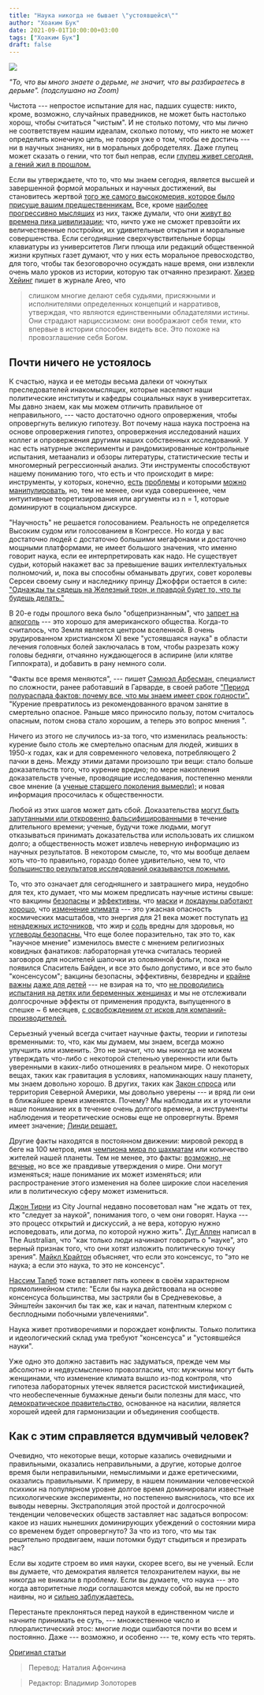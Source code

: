```yaml
---
title: "Наука никогда не бывает \"устоявшейся\""
author: "Хоаким Бук"
date: 2021-09-01T10:00:00+03:00
tags: ["Хоаким Бук"]
draft: false
---
```

![](https://www.aier.org/wp-content/uploads/2021/07/shiftingsands-800x508.jpg)

*"То, что вы много знаете о дерьме, не значит, что вы разбираетесь в дерьме".
(подслушано на Zoom)*

Чистота --- непростое испытание для нас, падших существ: никто, кроме, возможно, случайных праведников, не может быть настолько хорош, чтобы считаться "чистым". И не столько потому, что мы лично не соответствуем нашим идеалам, сколько потому, что никто не может  определить конечную цель, не говоря уже о том, чтобы ее достичь --- ни в научных знаниях, ни в моральных добродетелях. Даже глупец может сказать о гении, что тот был неправ, если [глупец живет сегодня, а гений жил в прошлом.](https://www.aier.org/article/the-backward-looking-storyteller/)

Если вы утверждаете, что то, что мы знаем сегодня, является высшей и завершенной формой моральных и научных достижений, вы становитесь жертвой [того же самого высокомерия, которое было присуще вашим предшественникам.](https://www.aier.org/article/the-will-to-power-and-the-specter-of-hubris/) Все, кроме [наиболее прогрессивно мыслящих](https://capx.co/amid-covid-clampdowns-the-case-for-open-societies-has-never-been-more-urgent/) из них, также думали, что они [живут во времена пика цивилизации;](https://www.aier.org/article/to-decline-or-not-decline-western-civilizations-endless-nemesis/) что, ничто уже не сможет превзойти их величественные постройки, их удивительные открытия и моральные совершенства. Если сегодняшние сверхчувствительные борцы клавиатуры из университетов Лиги плюща или редакций общественной жизни крупных газет думают, что у них есть моральное превосходство, для того, чтобы так безоговорочно осуждать наше время, они извлекли очень мало уроков из истории, которую так отчаянно презирают. [Хизер Хейинг](https://areomagazine.com/2021/05/19/what-if-were-wrong/) пишет в журнале Areo, что

> слишком многие делают себя судьями, присяжными и исполнителями определенных концепций и нарративов, утверждая, что являются единственными обладателями истины. Они страдают нарциссизмом: они воображают себя теми, кто впервые в истории способен видеть все. Это похоже на провозглашение себя Богом.

## Почти ничего не устоялось

К счастью, наука и ее методы весьма далеки от чокнутых преследователей инакомыслящих, которые населяют наши политические институты и кафедры социальных наук в университетах. Мы давно знаем, как мы можем отличить правильное от неправильного,  --- часто достаточно одного опровержения, чтобы опровергнуть великую гипотезу. Вот почему наша наука построена на основе опровержения гипотез, опровержения исследований наших коллег и опровержения другими наших собственных исследований. У нас есть натурные эксперименты и рандомизированные контрольные испытания, метаанализ и обзоры литературы, статистические тесты и многомерный регрессионный анализ. Эти инструменты способствуют нашему пониманию того, что есть и что происходит в мире: инструменты, у которых, конечно, [есть](https://www.deirdremccloskey.com/docs/jsm.pdf) [проблемы](https://www.aier.org/article/harford-brings-statistics-to-the-masses/) и которыми [можно манипулировать,](https://www.aier.org/article/why-so-much-science-is-wrong-false-puffed-or-misleading/) но, тем не менее, они куда совершеннее, чем интуитивные теоретизирования или аргументы из n = 1, которые доминируют в социальном дискурсе.

"Научность" не решается голосованием. Реальность не определяется Высоким судом или голосованием в Конгрессе. Но когда у вас достаточно людей с достаточно большими мегафонами и достаточно мощными платформами, не имеет большого значения, что именно говорит наука, если ее интерпретировать как надо. Не существует судьи, который накажет вас за превышение ваших интеллектуальных полномочий, и, пока вы способны обманывать других, совет королевы Серсеи своему сыну и наследнику принцу Джоффри остается в силе: ["Однажды ты сядешь на Железный трон, и правдой будет то, что ты будешь делать."](https://www.youtube.com/watch?v=6O7hPSvfZSg)

В 20-е годы прошлого века было "общепризнанным", что [запрет на алкоголь](https://www.aier.org/article/the-expert-consensus-also-favored-alcohol-prohibition/) --- это хорошо для американского общества. Когда-то считалось, что Земля является центром вселенной. В очень эрудированном христианском XI веке "устоявшаяся наука" в области лечения головных болей заключалась в том, чтобы разрезать кожу головы бедняги, отчаянно нуждающегося в аспирине (или клятве Гиппократа), и добавить в рану немного соли.

"Факты все время меняются", --- пишет [Сэмюэл Арбесман,](https://arbesman.net/) специалист по сложности, ранее работавший в Гарварде, в своей работе ["Период полураспада фактов: почему все, что мы знаем имеет срок годности".](https://www.amazon.co.uk/Half-Life-Facts-Everything-Expiration/dp/159184651X) "Курение превратилось из рекомендованного врачом занятие в смертельно опасное. Раньше мясо приносило пользу, потом считалось опасным, потом снова стало хорошим, а теперь это вопрос мнения ".

Ничего из этого не случилось из-за того, что изменилась реальность: курение было столь же смертельно опасным для людей, живших в 1950-х годах, как и для современного человека, потребляющего 2 пачки в день. Между этими датами произошло три вещи: стало больше доказательств того, что курение вредно; по мере накопления доказательств ученые, проводящие исследования, постепенно меняли свое мнение (а [ученые старшего поколения вымерли);](https://en.wikipedia.org/wiki/Planck%27s_principle) и новая информация просочилась к общественности.

Любой из этих шагов может дать сбой. Доказательства [могут быть запутанными или откровенно фальсифицированными](https://www.aier.org/article/why-so-much-science-is-wrong-false-puffed-or-misleading/) в течение длительного времени; ученые, будучи тоже людьми, могут отказываться принимать доказательства или использовать их слишком долго; а общественность может извлечь неверную информацию из научных результатов. В некотором смысле, то, что мы вообще делаем хоть что-то правильно, гораздо более удивительно, чем то, что [большинство результатов исследований оказываются ложными.](https://journals.plos.org/plosmedicine/article?id=10.1371/journal.pmed.0020124)

То, что это означает для сегодняшнего и завтрашнего мира, неудобно для тех, кто думает, что мы можем предписать научные истины свыше: что вакцины [безопасны](https://www.amazon.com/Covid-most-what-know-wrong/dp/9188729834/) и [эффективны,](https://twitter.com/holmenkollin/status/1415989536933490688?s=19) что [маски](https://www.city-journal.org/panic-pandemic) и [локдауны работают хорошо](https://www.aier.org/article/lockdowns-do-not-control-the-coronavirus-the-evidence/), что [изменение климата](https://www.aier.org/article/lets-cancel-environmentalism-a-triple-review-of-environmentalisms-opponents/) --- это ужасная опасность космических масштабов, что энергия для 21 века может поступать [из ненадежных источников,](https://www.nationalreview.com/magazine/2020/12/17/the-folly-of-renewable-energy/) что жир и [соль](https://www.penguinrandomhouse.com/books/545379/the-salt-fix-by-dr-james-dinicolantonio/) вредны для здоровья, но [углеводы безопасны.](https://dranthonygustin.com/133-future-trends-health/) Что еще более поразительно, так это то, как "научное мнение" изменилось вместе с мнением религиозных ковидных фанатиков: лабораторная утечка  считалась теорией заговоров для носителей шапочки из оловянной фольги, пока не появился Спаситель Байден, и все это было допустимо, и  все это было "консенсусом"; вакцины безопасны, эффективны, безвредны и [крайне важны](https://www.aier.org/article/externality-is-no-good-excuse-for-mandatory-vaccination/) [даже для детей](https://www.aier.org/article/beware-of-totalitarian-scare-mongering/) --- не взирая на то, что [не проводились испытания на детях или беременных женщинах](https://sebastianrushworth.com/2021/01/10/are-the-covid-vaccines-safe-and-effective/) и мы не отслеживали долгосрочные эффекты от применения продукта, выпущенного в спешке ~ 6 месяцев, [с освобождением от исков для компаний-производителей.](https://www.reuters.com/article/us-astrazeneca-results-vaccine-liability-idUSKCN24V2EN)

Серьезный ученый всегда считает научные факты, теории и гипотезы временными: то, что, как мы думаем, мы знаем, всегда можно улучшить или изменить. Это не значит, что мы никогда не можем утверждать что-либо с некоторой степенью уверенности или быть уверенными в каких-либо отношениях в реальном мире. О некоторых вещах, таких как гравитация в условиях, напоминающих нашу планету, мы знаем довольно хорошо. В других, таких как [Закон спроса](https://www.amazon.co.uk/Half-Life-Facts-Everything-Expiration/dp/159184651X) или территория Северной Америки, мы довольно уверены --- и вряд ли они в ближайшее время изменятся. Почему? Мы наблюдали их и уточняли наше понимание их в течение очень долгого времени, а инструменты наблюдения и теоретические основы еще не опровергнуты. Время имеет значение; [Линди решает.](https://medium.com/incerto/an-expert-called-lindy-fdb30f146eaf)

Другие факты находятся в постоянном движении: мировой рекорд в беге на 100 метров, имя [чемпиона мира по шахматам](https://www.aier.org/article/what-chess-can-teach-us-about-economic-justice/) или количество жителей нашей планеты. Тем не менее, это факты: [возможно, не вечные,](https://www.amazon.co.uk/Half-Life-Facts-Everything-Expiration/dp/159184651X) но все же правдивые утверждения о мире. Они могут изменяться; наше понимание их может изменяться; или распространение этого изменения на более широкие слои населения или в политическую сферу может измениться.

[Джон Тирни](https://www.city-journal.org/panic-pandemic) из City Journal недавно посоветовал нам "не ждать от тех, кто "следует за наукой", понимания того, о чем они говорят. Наука --- это процесс открытий и дискуссий, а не вера, которую нужно исповедовать, или догма, по которой нужно жить". [Дуг Аллен](https://www.theaustralian.com.au/subscribe/news/1/?sourceCode=TAWEB_WRE170_a&dest=https://www.theaustralian.com.au/inquirer/when-research-locks-down-the-politicisation-of-covid/news-story/dde2fdf9b7d123e06bfb67dfb31b53ef&memtype=anonymous&mode=premium&nk=b7b90f04e4065e0a112640200a65fc68-1630063185) написал в The Australian, что "как только люди начинают говорить о "науке", это верный признак того, что они хотят изложить политическую точку зрения". [Майкл Крайтон](https://www.aei.org/carpe-diem/michael-crichton-explains-why-there-is-no-such-thing-as-consensus-science/) объясняет, что если это консенсус, то "это не наука; а если это наука, то это не консенсус".

[Нассим Талеб](https://en.wikipedia.org/wiki/Skin_in_the_Game_%28book%29) тоже вставляет пять копеек в своём характерном прямолинейном стиле: "Если бы наука действовала на основе консенсуса большинства, мы застряли бы в Средневековье, а Эйнштейн закончил бы так же, как и начал, патентным клерком с бесплодными побочными увлечениями".

Наука живет противоречиями и порождает конфликты. Только политика и идеологический склад ума требуют "консенсуса" и "устоявшейся науки".

Уже одно это должно заставить нас задуматься, прежде чем мы абсолютно и недвусмысленно провозгласим, что: мужчины могут быть женщинами, что изменение климата вышло из-под контроля, что гипотеза лабораторных утечек является расистской мистификацией, что необеспеченные бумажные деньги были полезны для масс, что [демократическое правительство,](https://www.aier.org/article/tell-me-again-how-governments-are-essential/) основанное на насилии, является хорошей идеей для гармонизации и объединения сообществ.

## Как с этим справляется вдумчивый человек?

Очевидно, что некоторые вещи, которые казались очевидными и правильными, оказались неправильными, а другие, которые долгое время были неправильными, немыслимыми и даже еретическими, оказались правильными. К примеру, в нашем понимании человеческой психики на популярном уровне  долгое время доминировали известные психологические эксперименты, но постепенно выяснилось, что все их выводы неверны. Экстраполяция этой простой и долгосрочной тенденции человеческих обществ заставляет нас задаться вопросом: какое из наших нынешних доминирующих убеждений о состоянии мира со временем будет опровергнуто? За что из того, что мы так решительно продвигаем, наши потомки будут стыдиться и презирать нас?

Если вы ходите строем во имя науки, скорее всего, вы не ученый. Если вы думаете, что демократия является телохранителем науки, вы не никогда не вникали в проблему. Если вы думаете, что наука --- это когда авторитетные люди соглашаются между собой, вы не просто наивны, но и [сильно заблуждаетесь.](https://www.aier.org/article/when-crowds-go-mad/)

Перестаньте преклоняться перед наукой в единственном числе и начните принимать ее суть, --- множественное число и плюралистический этос: многие люди ошибаются почти во всем и постоянно. Даже --- возможно, и особенно --- те, кому есть что терять.

[Оригинал статьи](https://www.aier.org/article/no-science-is-ever-settled/)

> Перевод: Наталия Афончина

> Редактор: Владимир Золоторев
